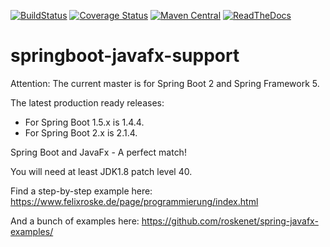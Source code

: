 [![BuildStatus](https://travis-ci.org/roskenet/springboot-javafx-support.svg?branch=master)](https://travis-ci.org/roskenet/springboot-javafx-support)
[![Coverage Status](https://coveralls.io/repos/github/roskenet/springboot-javafx-support/badge.svg?branch=master)](https://coveralls.io/github/roskenet/springboot-javafx-support?branch=master)
[![Maven Central](https://maven-badges.herokuapp.com/maven-central/de.roskenet/springboot-javafx-support/badge.svg)](https://maven-badges.herokuapp.com/maven-central/de.roskenet/springboot-javafx-support)
[![ReadTheDocs](https://img.shields.io/badge/docs-latest-brightgreen.svg?style=flat)](https://springboot-javafx-support.readthedocs.io)
# springboot-javafx-support
Attention:
The current master is for Spring Boot 2 and Spring Framework 5.

The latest production ready releases: 
*  For Spring Boot 1.5.x is 1.4.4.
*  For Spring Boot 2.x is 2.1.4.

Spring Boot and JavaFx - A perfect match!

You will need at least JDK1.8 patch level 40.

Find a step-by-step example here: https://www.felixroske.de/page/programmierung/index.html

And a bunch of examples here: https://github.com/roskenet/spring-javafx-examples/
